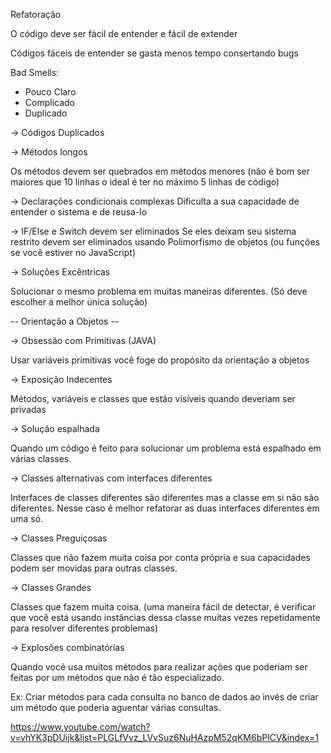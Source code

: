 Refatoração 

O código deve ser fácil de entender e fácil de extender

Códigos fáceis de entender se gasta menos tempo consertando bugs 

Bad Smells:
- Pouco Claro
- Complicado
- Duplicado

-> Códigos Duplicados

-> Métodos longos

Os métodos devem ser quebrados em métodos menores (não é bom ser maiores que 10 linhas o ideal é ter no máximo 5 linhas de código)

-> Declarações condicionais complexas
Dificulta a sua capacidade de entender o sistema e de reusa-lo

-> IF/Else e Switch devem ser eliminados
Se eles deixam seu sistema restrito devem ser eliminados usando Polimorfismo de objetos (ou funções se você estiver no JavaScript)

-> Soluções Excêntricas 

Solucionar o mesmo problema em muitas maneiras diferentes.
(Só deve escolher a melhor única solução)


-- Orientação a Objetos --

-> Obsessão com Primitivas (JAVA)

Usar variáveis primitivas você foge do propósito da orientação a objetos

-> Exposição Indecentes

Métodos, variáveis e classes que estão visíveis quando deveriam ser privadas

-> Solução espalhada

Quando um código é feito para solucionar um problema está espalhado em várias classes.

-> Classes alternativas com interfaces diferentes

Interfaces de classes diferentes são diferentes mas a classe em si não são diferentes. Nesse caso é melhor refatorar as duas interfaces diferentes em uma só.

-> Classes Preguiçosas

Classes que não fazem muita coisa por conta própria e sua capacidades podem ser movidas para outras classes.

-> Classes Grandes

Classes que fazem muita coisa. (uma maneira fácil de detectar, é verificar que você está
usando instâncias dessa classe muitas vezes repetidamente para resolver diferentes problemas)

-> Explosões combinatórias

Quando você usa muitos métodos para realizar ações que poderiam ser feitas por um métodos que não é tão especializado. 

Ex: Criar métodos para cada consulta no banco de dados ao invés de criar um método que poderia aguentar várias consultas. 




https://www.youtube.com/watch?v=vhYK3pDUijk&list=PLGLfVvz_LVvSuz6NuHAzpM52qKM6bPlCV&index=1
